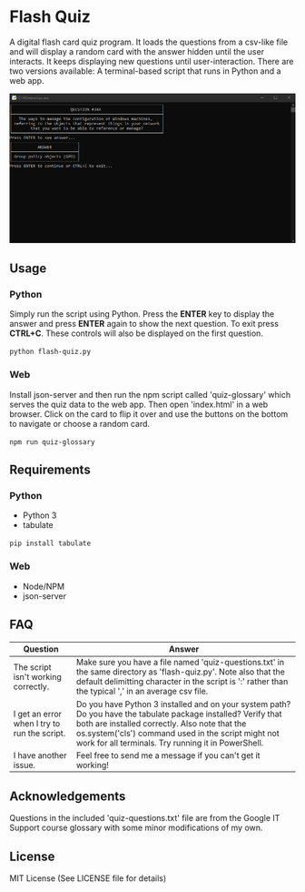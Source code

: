 # Flash Quiz

A digital flash card quiz program. It loads the questions from a csv-like file and will display a random card with the answer hidden until the user interacts. It keeps displaying new questions until user-interaction. There are two versions available: A terminal-based script that runs in Python and a web app.

![Flash Quiz running in the terminal](example.png)

## Usage

### Python
Simply run the script using Python. Press the **ENTER** key to display the answer and press **ENTER** again to show the next question. To exit press **CTRL+C**. These controls will also be displayed on the first question.

`python flash-quiz.py`

### Web
Install json-server and then run the npm script called 'quiz-glossary' which serves the quiz data to the web app. Then open 'index.html' in a web browser. Click on the card to flip it over and use the buttons on the bottom to navigate or choose a random card.

`npm run quiz-glossary`

## Requirements

### Python
- Python 3
- tabulate

`pip install tabulate`

### Web
- Node/NPM
- json-server

## FAQ

| Question | Answer |
| -------- | ------ |
| The script isn't working correctly. | Make sure you have a file named 'quiz-questions.txt' in the same directory as 'flash-quiz.py'. Note also that the default delimitting character in the script is ':' rather than the typical ',' in an average csv file. |
| I get an error when I try to run the script. | Do you have Python 3 installed and on your system path? Do you have the tabulate package installed? Verify that both are installed correctly. Also note that the os.system('cls') command used in the script might not work for all terminals. Try running it in PowerShell. |
| I have another issue. | Feel free to send me a message if you can't get it working! |

## Acknowledgements

Questions in the included 'quiz-questions.txt' file are from the Google IT Support course glossary with some minor modifications of my own.

## License

MIT License (See LICENSE file for details)
